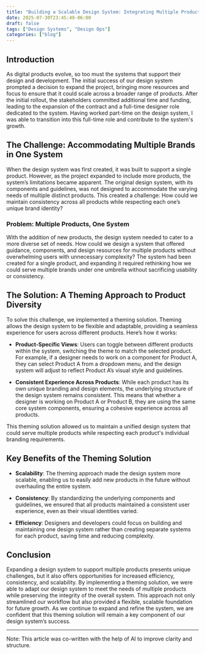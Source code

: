 ```yaml
---
title: "Building a Scalable Design System: Integrating Multiple Products"
date: 2025-07-30T23:45:49-06:00
draft: false
tags: ["Design Systems", "Design Ops"]
categories: ["blog"]
---
```


## Introduction

As digital products evolve, so too must the systems that support their design and development. The initial success of our design system prompted a decision to expand the project, bringing more resources and focus to ensure that it could scale across a broader range of products. After the initial rollout, the stakeholders committed additional time and funding, leading to the expansion of the contract and a full-time designer role dedicated to the system. Having worked part-time on the design system, I was able to transition into this full-time role and contribute to the system's growth.

## The Challenge: Accommodating Multiple Brands in One System

When the design system was first created, it was built to support a single product. However, as the project expanded to include more products, the system’s limitations became apparent. The original design system, with its components and guidelines, was not designed to accommodate the varying needs of multiple distinct products. This created a challenge: How could we maintain consistency across all products while respecting each one’s unique brand identity?

### Problem: Multiple Products, One System

With the addition of new products, the design system needed to cater to a more diverse set of needs. How could we design a system that offered guidance, components, and design resources for multiple products without overwhelming users with unnecessary complexity? The system had been created for a single product, and expanding it required rethinking how we could serve multiple brands under one umbrella without sacrificing usability or consistency.

## The Solution: A Theming Approach to Product Diversity

To solve this challenge, we implemented a theming solution. Theming allows the design system to be flexible and adaptable, providing a seamless experience for users across different products. Here’s how it works:

- **Product-Specific Views**: Users can toggle between different products within the system, switching the theme to match the selected product. For example, if a designer needs to work on a component for Product A, they can select Product A from a dropdown menu, and the design system will adjust to reflect Product A’s visual style and guidelines.
  
- **Consistent Experience Across Products**: While each product has its own unique branding and design elements, the underlying structure of the design system remains consistent. This means that whether a designer is working on Product A or Product B, they are using the same core system components, ensuring a cohesive experience across all products.

This theming solution allowed us to maintain a unified design system that could serve multiple products while respecting each product's individual branding requirements.

## Key Benefits of the Theming Solution

- **Scalability**: The theming approach made the design system more scalable, enabling us to easily add new products in the future without overhauling the entire system.
  
- **Consistency**: By standardizing the underlying components and guidelines, we ensured that all products maintained a consistent user experience, even as their visual identities varied.

- **Efficiency**: Designers and developers could focus on building and maintaining one design system rather than creating separate systems for each product, saving time and reducing complexity.

## Conclusion

Expanding a design system to support multiple products presents unique challenges, but it also offers opportunities for increased efficiency, consistency, and scalability. By implementing a theming solution, we were able to adapt our design system to meet the needs of multiple products while preserving the integrity of the overall system. This approach not only streamlined our workflow but also provided a flexible, scalable foundation for future growth. As we continue to expand and refine the system, we are confident that this theming solution will remain a key component of our design system’s success.

---

Note: This article was co-written with the help of AI to improve clarity and structure.